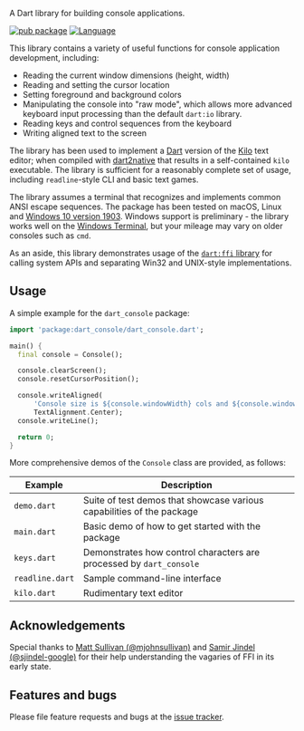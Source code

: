 A Dart library for building console applications.

[![pub package](https://img.shields.io/pub/v/dart_console.svg)](https://pub.dev/packages/dart_console)
[![Language](https://img.shields.io/badge/language-Dart-blue.svg)](https://dart.dev)

This library contains a variety of useful functions for console application
development, including:

- Reading the current window dimensions (height, width)
- Reading and setting the cursor location
- Setting foreground and background colors
- Manipulating the console into "raw mode", which allows more advanced
  keyboard input processing than the default `dart:io` library.
- Reading keys and control sequences from the keyboard
- Writing aligned text to the screen

The library has been used to implement a [Dart][dart] version of the
[Kilo][kilo] text editor; when compiled with [dart2native][dart2native] that
results in a self-contained `kilo` executable. The library is sufficient for a
reasonably complete set of usage, including `readline`-style CLI and basic text
games.

The library assumes a terminal that recognizes and implements common ANSI escape
sequences. The package has been tested on macOS, Linux and 
[Windows 10 version 1903][vt-win10]. Windows support is preliminary - the
library works well on the [Windows Terminal][winterm], but your mileage may vary
on older consoles such as `cmd`.

As an aside, this library demonstrates usage of the [`dart:ffi` library][FFI]
for calling system APIs and separating Win32 and UNIX-style implementations.

## Usage

A simple example for the `dart_console` package:

```dart
import 'package:dart_console/dart_console.dart';

main() {
  final console = Console();

  console.clearScreen();
  console.resetCursorPosition();

  console.writeAligned(
      'Console size is ${console.windowWidth} cols and ${console.windowHeight} rows.',
      TextAlignment.Center);
  console.writeLine();

  return 0;
}
```

More comprehensive demos of the `Console` class are provided, as follows:

| Example | Description |
| ---- | ---- |
| `demo.dart` | Suite of test demos that showcase various capabilities of the package |
| `main.dart` | Basic demo of how to get started with the package |
| `keys.dart` | Demonstrates how control characters are processed by `dart_console` |
| `readline.dart` | Sample command-line interface |
| `kilo.dart` | Rudimentary text editor |

## Acknowledgements

Special thanks to [Matt Sullivan (@mjohnsullivan)][@mjohnsullivan] and
[Samir Jindel (@sjindel-google)][@sjindel-google] for their help understanding
the vagaries of FFI in its early state.

## Features and bugs

Please file feature requests and bugs at the [issue tracker][tracker].

[kilo]: https://github.com/antirez/kilo
[dart]: https://dart.dev/get-dart
[dart2native]: https://dart.dev/tools/dart2native
[dart_kilo]: https://github.com/timsneath/dart_kilo
[vt-win10]: https://docs.microsoft.com/en-us/windows/console/console-virtual-terminal-sequences
[winterm]: https://www.microsoft.com/en-us/p/windows-terminal-preview/9n0dx20hk701
[FFI]: https://dart.dev/server/c-interop
[tracker]: https://github.com/timsneath/dart_console/issues
[@mjohnsullivan]: https://github.com/mjohnsullivan
[@sjindel-google]: https://github.com/sjindel-google
